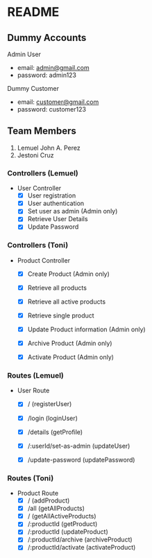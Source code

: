 # README

## Dummy Accounts
Admin User
- email: admin@gmail.com
- password: admin123

Dummy Customer
- email: customer@gmail.com
- password: customer123



## Team Members
1. Lemuel John A. Perez
2. Jestoni Cruz



### Controllers (Lemuel)
* User Controller
	- [x] User registration
	- [x] User authentication
	- [x] Set user as admin (Admin only)
	- [x] Retrieve User Details
	- [x] Update Password

### Controllers (Toni)
* Product Controller
	- [x] Create Product (Admin only)
	- [x] Retrieve all products
	- [x] Retrieve all active products
	- [x] Retrieve single product
	- [x] Update Product information (Admin only)
	- [x] Archive Product (Admin only)
	- [x] Activate Product (Admin only)



### Routes (Lemuel)
* User Route
	- [x] / (registerUser)
	- [x] /login (loginUser)
	- [x] /details (getProfile)
	- [x] /:userId/set-as-admin (updateUser)
	- [x] /update-password (updatePassword)


### Routes (Toni)
* Product Route
	- [x] / (addProduct)
	- [x] /all (getAllProducts)
	- [x] / (getAllActiveProducts)
	- [x] /:productId (getProduct)
	- [x] /:productId (updateProduct)
	- [x] /:productId/archive (archiveProduct)
	- [x] /:productId/activate (activateProduct)